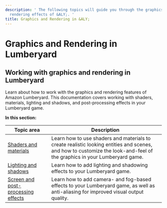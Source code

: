 ```yaml
---
description: ' The following topics will guide you through the graphics features and
  rendering effects of &ALY;. '
title: Graphics and Rendering in &ALY;
---
```

# Graphics and Rendering in Lumberyard<a name="rendering-intro"></a>

## Working with graphics and rendering in Lumberyard<a name="ly-rendering-intro"></a>

Learn about how to work with the graphics and rendering features of Amazon Lumberyard\. This documentation covers working with shaders, materials, lighting and shadows, and post\-processing effects in your Lumberyard game\.


**In this section:**  

| Topic area | Description | 
| --- | --- | 
| [Shaders and materials](mat-intro.md) | Learn how to use shaders and materials to create realistic looking entities and scenes, and how to customize the look\-and\-feel of the graphics in your Lumberyard game\. | 
| [Lighting and shadows](rendering-graphics-lighting-intro.md) | Learn how to add lighting and shadowing effects to your Lumberyard game\. | 
| [Screen and post\-processing effects](rendering-graphics-screen-effects-intro.md) | Learn how to add camera\- and fog\-based effects to your Lumberyard game, as well as anti\-aliasing for improved visual output quality\. | 